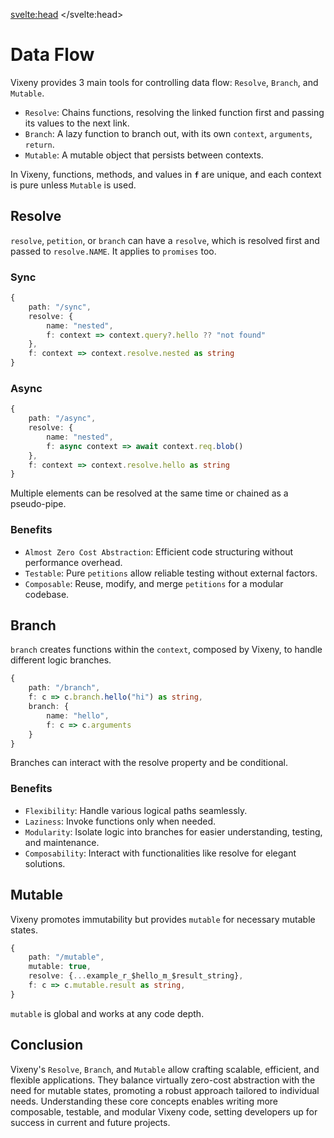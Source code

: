 <script>
	import Iconie from "$lib/components/Iconie.svelte";
	import BeforeNext from "$lib/components/BeforeNext.svelte";
</script>

<svelte:head>
	<title>Data Control - Vixeny</title>
	<meta name="description" content="About this page" />
</svelte:head>

# Data Flow

Vixeny provides 3 main tools for controlling data flow: `Resolve`, `Branch`, and `Mutable`.

- `Resolve`: Chains functions, resolving the linked function first and passing its values to the next link.
- `Branch`: A lazy function to branch out, with its own `context`, `arguments`, `return`.
- `Mutable`: A mutable object that persists between contexts.

In Vixeny, functions, methods, and values in **`f`** are unique, and each context is pure unless `Mutable` is used.

## Resolve
`resolve`, `petition`, or `branch` can have a `resolve`, which is resolved first and passed to `resolve.NAME`. It applies to `promises` too.

### Sync
```ts
{
    path: "/sync",
    resolve: {
        name: "nested",
        f: context => context.query?.hello ?? "not found"
    },
    f: context => context.resolve.nested as string
}
```
### Async
```ts
{
    path: "/async",
    resolve: {
        name: "nested",
        f: async context => await context.req.blob()
    },
    f: context => context.resolve.hello as string
}
```
Multiple elements can be resolved at the same time or chained as a pseudo-pipe.

### Benefits
- `Almost Zero Cost Abstraction`: Efficient code structuring without performance overhead.
- `Testable`: Pure `petitions` allow reliable testing without external factors.
- `Composable`: Reuse, modify, and merge `petitions` for a modular codebase.

## Branch
`branch` creates functions within the `context`, composed by Vixeny, to handle different logic branches.

```ts
{
    path: "/branch",
    f: c => c.branch.hello("hi") as string,
    branch: {
        name: "hello",
        f: c => c.arguments
    }
}
```
Branches can interact with the resolve property and be conditional.

### Benefits
- `Flexibility`: Handle various logical paths seamlessly.
- `Laziness`: Invoke functions only when needed.
- `Modularity`: Isolate logic into branches for easier understanding, testing, and maintenance.
- `Composability`: Interact with functionalities like resolve for elegant solutions.

## Mutable
Vixeny promotes immutability but provides `mutable` for necessary mutable states.

```ts
{
    path: "/mutable",
    mutable: true,
    resolve: {...example_r_$hello_m_$result_string},
    f: c => c.mutable.result as string,
}
```
`mutable` is global and works at any code depth.

## Conclusion
Vixeny's `Resolve`, `Branch`, and `Mutable` allow crafting scalable, efficient, and flexible applications. They balance virtually zero-cost abstraction with the need for mutable states, promoting a robust approach tailored to individual needs. Understanding these core concepts enables writing more composable, testable, and modular Vixeny code, setting developers up for success in current and future projects.

<BeforeNext previous="/basics" next="/data_control" />
